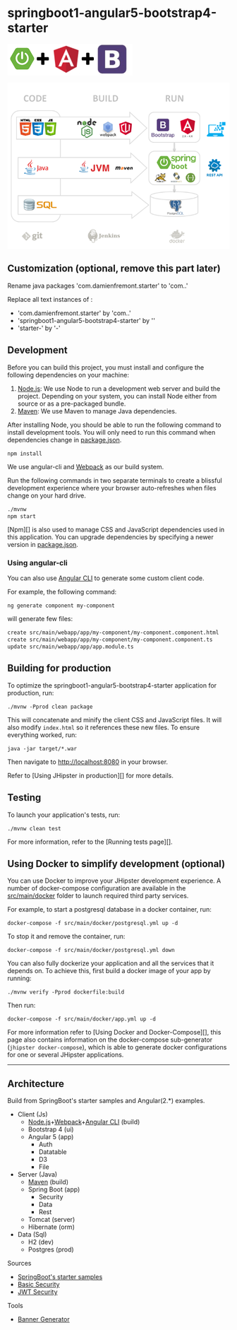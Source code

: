 springboot1-angular5-bootstrap4-starter
===

![alt text](docs/tech-stack.png)

![alt text](docs/tech-architecture.png)


## Customization (optional, remove this part later)

Rename java packages 'com.damienfremont.starter' to 'com.<YOUR COMPANY>.<YOUR DOMAIN>'

Replace all text instances of :
- 'com.damienfremont.starter' by 'com.<YOUR COMPANY>.<YOUR DOMAIN>'
- 'springboot1-angular5-bootstrap4-starter' by '<YOUR APP>'
- 'starter-' by '<YOUR APP>-'

## Development

Before you can build this project, you must install and configure the following dependencies on your machine:

1. [Node.js][]: We use Node to run a development web server and build the project.
   Depending on your system, you can install Node either from source or as a pre-packaged bundle.
2. [Maven][]: We use Maven to manage Java dependencies.

After installing Node, you should be able to run the following command to install development tools.
You will only need to run this command when dependencies change in [package.json](package.json).

    npm install

We use angular-cli and [Webpack][] as our build system.

Run the following commands in two separate terminals to create a blissful development experience where your browser
auto-refreshes when files change on your hard drive.

    ./mvnw
    npm start

[Npm][] is also used to manage CSS and JavaScript dependencies used in this application. You can upgrade dependencies by specifying a newer version in [package.json](package.json).

### Using angular-cli

You can also use [Angular CLI][] to generate some custom client code.

For example, the following command:

    ng generate component my-component

will generate few files:

    create src/main/webapp/app/my-component/my-component.component.html
    create src/main/webapp/app/my-component/my-component.component.ts
    update src/main/webapp/app/app.module.ts


## Building for production

To optimize the springboot1-angular5-bootstrap4-starter application for production, run:

    ./mvnw -Pprod clean package

This will concatenate and minify the client CSS and JavaScript files. It will also modify `index.html` so it references these new files.
To ensure everything worked, run:

    java -jar target/*.war

Then navigate to [http://localhost:8080](http://localhost:8080) in your browser.

Refer to [Using JHipster in production][] for more details.

## Testing

To launch your application's tests, run:

    ./mvnw clean test

For more information, refer to the [Running tests page][].

## Using Docker to simplify development (optional)

You can use Docker to improve your JHipster development experience. A number of docker-compose configuration are available in the [src/main/docker](src/main/docker) folder to launch required third party services.

For example, to start a postgresql database in a docker container, run:

    docker-compose -f src/main/docker/postgresql.yml up -d

To stop it and remove the container, run:

    docker-compose -f src/main/docker/postgresql.yml down

You can also fully dockerize your application and all the services that it depends on.
To achieve this, first build a docker image of your app by running:

    ./mvnw verify -Pprod dockerfile:build

Then run:

    docker-compose -f src/main/docker/app.yml up -d

For more information refer to [Using Docker and Docker-Compose][], this page also contains information on the docker-compose sub-generator (`jhipster docker-compose`), which is able to generate docker configurations for one or several JHipster applications.

---

## Architecture

Build from SpringBoot's starter samples and Angular(2.*) examples.
- Client (Js)
    - [Node.js]+[Webpack]+[Angular CLI] (build)
    - Bootstrap 4 (ui)
    - Angular 5 (app)
        - Auth
        - Datatable
        - D3
        - File
- Server (Java)
    - [Maven] (build)
    - Spring Boot (app)
        - Security
        - Data
        - Rest
    - Tomcat (server)
    - Hibernate (orm)
- Data (Sql)
    - H2 (dev)
    - Postgres (prod)

Sources
- [SpringBoot's starter samples](https://github.com/spring-projects/spring-boot/tree/master/spring-boot-samples)
- [Basic Security](https://github.com/spring-projects/spring-boot/tree/master/spring-boot-samples/spring-boot-sample-web-secure-jdbc)
- [JWT Security](https://github.com/bfwg/springboot-jwt-starter)

Tools
- [Banner Generator](https://devops.datenkollektiv.de/banner.txt/index.html)



[Node.js]: https://nodejs.org/
[Maven]: https://maven.apache.org/
[Webpack]: https://webpack.github.io/
[Angular CLI]: https://cli.angular.io/